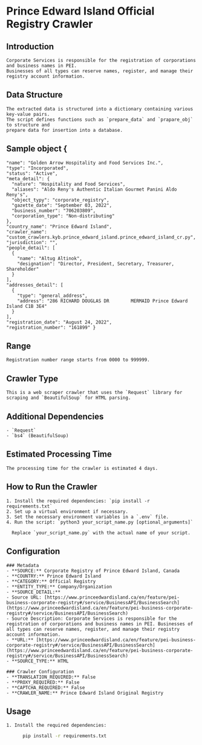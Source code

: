 
# Prince Edward Island Official Registry Crawler

## Introduction

    Corporate Services is responsible for the registration of corporations and business names in PEI. 
    Businesses of all types can reserve names, register, and manage their registry account information.

## Data Structure
    The extracted data is structured into a dictionary containing various key-value pairs. 
    The script defines functions such as `prepare_data` and `prapare_obj` to structure and 
    prepare data for insertion into a database.

## Sample object {
    "name": "Golden Arrow Hospitality and Food Services Inc.",
    "type": "Incorporated",
    "status": "Active",
    "meta_detail": {
      "nature": "Hospitality and Food Services",
      "aliases": "Aldo Reny's Authentic Italian Gourmet Panini Aldo Reny's",
      "object_typy": "corporate_registry",
      "gazette_date": "September 03, 2022",
      "business_number": "706203809",
      "corporation_type": "Non-distributing"
    },
    "country_name": "Prince Edward Island",
    "crawler_name": "custom_crawlers.kyb.prince_edward_island.prince_edward_island_cr.py",
    "jurisdiction": "",
    "people_detail": [
      {
        "name": "Altug Altinok",
        "designation": "Director, President, Secretary, Treasurer, Shareholder"
      }
    ],
    "addresses_detail": [
      {
        "type": "general_address",
        "address": "286 RICHARD DOUGLAS DR        MERMAID Prince Edward Island C1B 3E4"
      }
    ],
    "registration_date": "August 24, 2022",
    "registration_number": "161899" }

## Range 

    Registration number range starts from 0000 to 999999.

## Crawler Type

    This is a web scraper crawler that uses the `Request` library for scraping and `BeautifulSoup` for HTML parsing.

## Additional Dependencies
    - `Request`
    - `bs4` (BeautifulSoup)

## Estimated Processing Time

    The processing time for the crawler is estimated 4 days.

## How to Run the Crawler
    1. Install the required dependencies: `pip install -r requirements.txt`
    2. Set up a virtual environment if necessary.
    3. Set the necessary environment variables in a `.env` file.
    4. Run the script: `python3 your_script_name.py [optional_arguments]`

      Replace `your_script_name.py` with the actual name of your script.

## Configuration

    ### Metadata
    - **SOURCE:** Corporate Registry of Prince Edward Island, Canada
    - **COUNTRY:** Prince Edward Island
    - **CATEGORY:** Official Registry
    - **ENTITY_TYPE:** Company/Organization
    - **SOURCE_DETAIL:**
    - Source URL: [https://www.princeedwardisland.ca/en/feature/pei-business-corporate-registry#/service/BusinessAPI/BusinessSearch](https://www.princeedwardisland.ca/en/feature/pei-business-corporate-registry#/service/BusinessAPI/BusinessSearch)
    - Source Description: Corporate Services is responsible for the registration of corporations and business names in PEI. Businesses of all types can reserve names, register, and manage their registry account information.
    - **URL:** [https://www.princeedwardisland.ca/en/feature/pei-business-corporate-registry#/service/BusinessAPI/BusinessSearch](https://www.princeedwardisland.ca/en/feature/pei-business-corporate-registry#/service/BusinessAPI/BusinessSearch)
    - **SOURCE_TYPE:** HTML

    ### Crawler Configuration
    - **TRANSLATION_REQUIRED:** False
    - **PROXY_REQUIRED:** False
    - **CAPTCHA_REQUIRED:** False
    - **CRAWLER_NAME:** Prince Edward Island Original Registry

## Usage

    1. Install the required dependencies:

```bash
      pip install -r requirements.txt